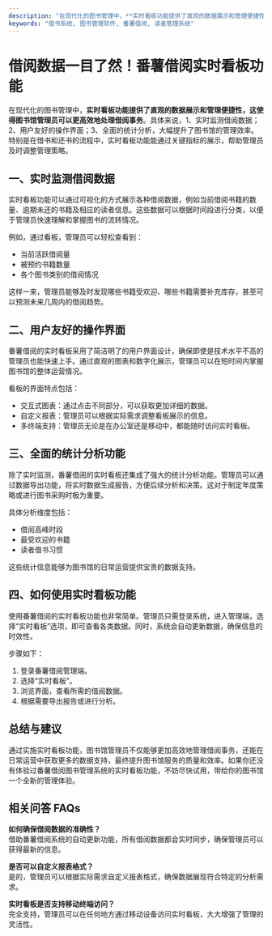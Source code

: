 ```yaml
---
description: "在现代化的图书管理中，**实时看板功能提供了直观的数据展示和管理便捷性，这使得图书馆管理员可以更高效地处理借阅事务**。具体来说，1、实时监测借阅数据；2、用户友好的操作界面；3、全面的统计分析，大幅提升了图书馆的管理效率。特别是在借书和还书的流程中，实时看板功能能通过关键指标的展示，帮助管理员及时调整管理策略。"
keywords: "借书系统, 图书管理软件, 番薯借阅, 读者管理系统"
---
```

# 借阅数据一目了然！番薯借阅实时看板功能

在现代化的图书管理中，**实时看板功能提供了直观的数据展示和管理便捷性，这使得图书馆管理员可以更高效地处理借阅事务**。具体来说，1、实时监测借阅数据；2、用户友好的操作界面；3、全面的统计分析，大幅提升了图书馆的管理效率。特别是在借书和还书的流程中，实时看板功能能通过关键指标的展示，帮助管理员及时调整管理策略。

## **一、实时监测借阅数据**

实时看板功能可以通过可视化的方式展示各种借阅数据，例如当前借阅书籍的数量、逾期未还的书籍及相应的读者信息。这些数据可以根据时间段进行分类，以便于管理员快速理解和掌握图书的流转情况。

例如，通过看板，管理员可以轻松查看到：

- 当前活跃借阅量
- 被预约书籍数量
- 各个图书类别的借阅情况

这样一来，管理员能够及时发现哪些书籍受欢迎、哪些书籍需要补充库存，甚至可以预测未来几周内的借阅趋势。

## **二、用户友好的操作界面**

番薯借阅的实时看板采用了简洁明了的用户界面设计，确保即使是技术水平不高的管理员也能快速上手。通过直观的图表和数字化展示，管理员可以在短时间内掌握图书馆的整体运营情况。

看板的界面特点包括：

- 交互式图表：通过点击不同部分，可以获取更加详细的数据。
- 自定义报表：管理员可以根据实际需求调整看板展示的信息。
- 多终端支持：管理员无论是在办公室还是移动中，都能随时访问实时看板。

## **三、全面的统计分析功能**

除了实时监测，番薯借阅的实时看板还集成了强大的统计分析功能。管理员可以通过数据导出功能，将实时数据生成报告，方便后续分析和决策。这对于制定年度策略或进行图书采购时极为重要。

具体分析维度包括：

- 借阅高峰时段
- 最受欢迎的书籍
- 读者借书习惯

这些统计信息能够为图书馆的日常运营提供宝贵的数据支持。

## **四、如何使用实时看板功能**

使用番薯借阅的实时看板功能也非常简单。管理员只需登录系统，进入管理端，选择“实时看板”选项，即可查看各类数据。同时，系统会自动更新数据，确保信息的时效性。

步骤如下：

1. 登录番薯借阅管理端。
2. 选择“实时看板”。
3. 浏览界面，查看所需的借阅数据。
4. 根据需要导出报告或进行分析。

## **总结与建议**

通过实施实时看板功能，图书馆管理员不仅能够更加高效地管理借阅事务，还能在日常运营中获取更多的数据支持，最终提升图书馆服务的质量和效率。如果你还没有体验过番薯借阅图书管理系统的实时看板功能，不妨尽快试用，带给你的图书馆一个全新的管理体验。

## 相关问答 FAQs

**如何确保借阅数据的准确性？**  
借助番薯借阅系统的自动更新功能，所有借阅数据都会实时同步，确保管理员可以获得最新的信息。

**是否可以自定义报表格式？**  
是的，管理员可以根据实际需求自定义报表格式，确保数据展现符合特定的分析需求。

**实时看板是否支持移动终端访问？**  
完全支持，管理员可以在任何地方通过移动设备访问实时看板，大大增强了管理的灵活性。
